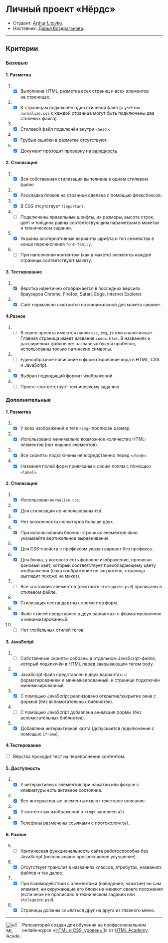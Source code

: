 # Личный проект «Нёрдс»

- Студент: [Arthur Litovko](https://up.htmlacademy.ru/htmlcss/27/user/6927).
- Наставник: [Дарья Воздраганова](https://htmlacademy.ru/profile/id1227143).

---

## Критерии

### Базовые

#### 1. Разметка

1. - [x] Выполнена HTML-разметка всех страниц и всех элементов на страницах.
2. - [x] К страницам подключён один стилевой файл (с учётом `normalize.css` к каждой странице могут быть подключены два стилевых файла).
3. - [x] Стилевой файл подключён внутри `<head>`.
4. - [x] Грубые ошибки в разметке отсутствуют.
5. - [x] Документ проходит проверку на [валидность](http://validator.w3.org/nu/).

#### 2. Стилизация

1. - [x] Вся собственная стилизация выполнена в одном стилевом файле.
2. - [x] Раскладка блоков на странице сделана с помощью флексбоксов.
3. - [x] В CSS отсутствует `!important`.
4. - [ ] Подключены правильные шрифты, их размеры, высота строк, цвет и толщина равны соответствующим параметрам в макетах и техническом задании.
5. - [x] Указаны альтернативные варианты шрифта и тип семейства в конце перечисления `font-family`.
6. - [ ] При наполнении контентом (как в макете) элементы каждой страницы соответствуют макету.

#### 3. Тестирование

1. - [x] Вёрстка идентично отображается в последних версиях браузеров Chrome, Firefox, Safari, Edge, Internet Explorer.

2. - [x] Сайт нормально смотрится на минимальной для макета ширине.

#### 4.Разное

1. - [ ] В корне проекта имеются папки `css`, `img`, `js` или аналогичные. Главная страница имеет название `index.html`. В названиях и расширениях файлов нет заглавных букв и пробелов, использованы только латинские символы.

2. - [ ] Единообразное написание и форматирование кода в HTML, CSS и JavaScript.

3. - [x] Выбран подходящий формат изображений.

4. - [ ] Проект соответствует техническому заданию

### Дополнительные

#### 1. Разметка

1. - [x] У всех изображений в теге `<img>` прописан размер.
2. - [x] Использовано минимально возможное количество HTML-элементов (нет лишних элементов).
3. - [x] Все скрипты подключены непосредственно перед `</body>`.
4. - [x] Названия полей форм привязаны к своим полям с помощью `<label>`.

#### 2. Стилизация

1. - [x] Использован `normalize.css`.

2. - [x] Для стилизации не использованы `#id.`

3. - [x] Нет вложенности селекторов больше двух.

4. - [x] При использовании блочно-строчных элементов явно указывайте вертикальное выравнивание

5. - [x] Для CSS-свойств с префиксом указан вариант без префикса.

6. - [x] Для блока, у которого есть фоновое изображение, прописан фоновый цвет, который соответствует преобладающему цвету изображения (пока изображение не загружено, страница выглядит похоже на макет).

7. - [ ] Все состояния элементов (смотрите `styleguide.psd`) прописаны в стилевом файле.

8. - [x] Стилизация нестандартных элементов форм.

9. - [x] Файл стилей представлен в двух вариантах: с форматированием и минимизированный.

10. - [ ] Нет глобальных стилей тегов.

#### 3. JavaScript

1. - [ ] Собственные скрипты собраны в отдельном JavaScript-файле, который подключён в HTML перед закрывающим тегом body.
2. - [x] JavaScript-файл представлен в двух вариантах: с форматированием и минимизированный, к странице подключён минимизированный.
3. - [x] С помощью JavaScript реализовано открытие/закрытие окна с формой (без вспомогательных библиотек).
4. - [ ] С помощью JavaScript добавлена анимация формы (без вспомогательных библиотек).
5. - [x] Добавлена интерактивная карта (допускается подключение с помощью `iframe`).

#### 4.Тестирование

- [ ] Вёрстка проходит тест на переполнение контентом.

#### 5. Доступность

1. - [x] У интерактивных элементов при нажатии или фокусе с клавиатуры есть активное состояние.

2. - [x] Все интерактивные элементы имеют текстовое описание.

3. - [x] У контентных изображений в `<img>` заполнен `alt`.

4. - [x] Телефоны размечены ссылками с протоколом `tel`.

#### 6. Разное

5. - [ ] Критическая функциональность сайта работоспособна без JavaScript (использовано прогрессивное улучшение).

6. - [x] Отсутствует транслит в названиях классов, атрибутах, названиях файлов и так далее.

7. - [x] При взаимодействии с элементами (наведение, нажатие) ни сам элемент, ни окружающие его блоки не меняют своего положения (если иное не прописано в техническом задании или `styleguide.psd`).

8. - [x] Страницы должны ссылаться друг на друга из главного меню.

---

<a href="https://htmlacademy.ru/intensive/htmlcss"><img align="left" width="50" height="50" alt="HTML Academy" src="https://up.htmlacademy.ru/static/img/intensive/htmlcss/logo-for-github-2.png"></a>

Репозиторий создан для обучения на профессиональном онлайн‑курсе «[HTML и CSS, уровень 1](https://htmlacademy.ru/intensive/htmlcss)» от [HTML Academy](https://htmlacademy.ru).

